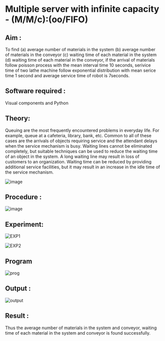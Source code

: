 # Multiple server with infinite capacity - (M/M/c):(oo/FIFO)
## Aim :
To find (a) average number of materials in the system (b) average number of materials in the conveyor (c) waiting time of each material in the system (d) waiting time of each material in the conveyor, if the arrival  of materials follow poisson process with the mean interval time 10 seconds, serivice time of two lathe machine follow exponential distribution with mean serice time 1 second and average service time of robot is 7seconds.

## Software required :
Visual components and Python

## Theory:
Queuing are the most frequently encountered problems in everyday life. For example, queue at a cafeteria, library, bank, etc. Common to all of these cases are the arrivals of objects requiring service and the attendant delays when the service mechanism is busy. Waiting lines cannot be eliminated completely, but suitable techniques can be used to reduce the waiting time of an object in the system. A long waiting line may result in loss of customers to an organization. Waiting time can be reduced by providing additional service facilities, but it may result in an increase in the idle time of the service mechanism.

![image](https://user-images.githubusercontent.com/103921593/203238035-1c8109bc-cbf2-4c77-baea-c5b682a752ef.png)

## Procedure :

![image](https://user-images.githubusercontent.com/103921593/203238265-176740b0-eae2-4772-90be-5449869ac9b0.png)

## Experiment:

![EXP1](https://github.com/prasanna-765/Muttiple-capacity-with-infinite-capacity/assets/150009505/4bd1a9b2-b025-4f68-89b9-964585588d0f)

![EXP2](https://github.com/prasanna-765/Muttiple-capacity-with-infinite-capacity/assets/150009505/74501688-f3cc-4fae-a62a-a2e718dc1115)

## Program

![prog](https://github.com/prasanna-765/Muttiple-capacity-with-infinite-capacity/assets/150009505/7f52ff93-36fd-4f6f-97ae-16ade6377572)

## Output :





![output](https://github.com/prasanna-765/Muttiple-capacity-with-infinite-capacity/assets/150009505/da71a170-c81e-41a0-a45e-bf8f7bcefdc6)

## Result : 

Thus the average number of materials in the system and conveyor, waiting time of each material in
the system and conveyor is found successfully.
